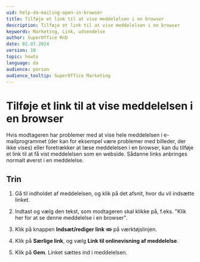 ```yaml
---
uid: help-da-mailing-open-in-browser
title: Tilføje et link til at vise meddelelsen i en browser
description: Tilføje et link til at vise meddelelsen i en browser
keywords: Marketing, Link, udsendelse
author: SuperOffice RnD
date: 02.07.2024
version: 10
topic: howto
language: da
audience: person
audience_tooltip: SuperOffice Marketing
---
```


# Tilføje et link til at vise meddelelsen i en browser

Hvis modtageren har problemer med at vise hele meddelelsen i e-mailprogrammet (der kan for eksempel være problemer med billeder, der ikke vises) eller foretrækker at læse meddelelsen i en browser, kan du tilføje et link til at få vist meddelelsen som en webside. Sådanne links anbringes normalt øverst i en meddelelse.

## Trin

1. Gå til indholdet af meddelelsen, og klik på det afsnit, hvor du vil indsætte linket.

2. Indtast og vælg den tekst, som modtageren skal klikke på, f.eks. "Klik her for at se denne meddelelse i en browser".

3. Klik på knappen **Indsæt/rediger link** ![ikon][img1] på værktøjslinjen.

4. Klik på **Særlige link**, og vælg **Link til onlinevisning af meddelelse**.

5. Klik på **Gem**. Linket sættes ind i meddelelsen.

<!-- Referenced links -->

<!-- Referenced images -->
[img1]: ../../../../media/icons/marketing-and-forms/link.png

